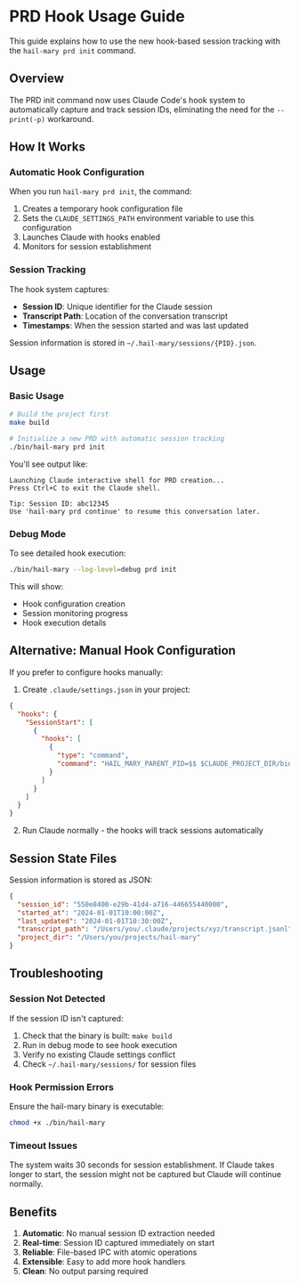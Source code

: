 # PRD Hook Usage Guide

This guide explains how to use the new hook-based session tracking with the `hail-mary prd init` command.

## Overview

The PRD init command now uses Claude Code's hook system to automatically capture and track session IDs, eliminating the need for the `--print(-p)` workaround.

## How It Works

### Automatic Hook Configuration

When you run `hail-mary prd init`, the command:

1. Creates a temporary hook configuration file
2. Sets the `CLAUDE_SETTINGS_PATH` environment variable to use this configuration
3. Launches Claude with hooks enabled
4. Monitors for session establishment

### Session Tracking

The hook system captures:
- **Session ID**: Unique identifier for the Claude session
- **Transcript Path**: Location of the conversation transcript
- **Timestamps**: When the session started and was last updated

Session information is stored in `~/.hail-mary/sessions/{PID}.json`.

## Usage

### Basic Usage

```bash
# Build the project first
make build

# Initialize a new PRD with automatic session tracking
./bin/hail-mary prd init
```

You'll see output like:
```
Launching Claude interactive shell for PRD creation...
Press Ctrl+C to exit the Claude shell.

Tip: Session ID: abc12345
Use 'hail-mary prd continue' to resume this conversation later.
```

### Debug Mode

To see detailed hook execution:

```bash
./bin/hail-mary --log-level=debug prd init
```

This will show:
- Hook configuration creation
- Session monitoring progress
- Hook execution details

## Alternative: Manual Hook Configuration

If you prefer to configure hooks manually:

1. Create `.claude/settings.json` in your project:
```json
{
  "hooks": {
    "SessionStart": [
      {
        "hooks": [
          {
            "type": "command",
            "command": "HAIL_MARY_PARENT_PID=$$ $CLAUDE_PROJECT_DIR/bin/hail-mary hook"
          }
        ]
      }
    ]
  }
}
```

2. Run Claude normally - the hooks will track sessions automatically

## Session State Files

Session information is stored as JSON:

```json
{
  "session_id": "550e8400-e29b-41d4-a716-446655440000",
  "started_at": "2024-01-01T10:00:00Z",
  "last_updated": "2024-01-01T10:30:00Z",
  "transcript_path": "/Users/you/.claude/projects/xyz/transcript.jsonl",
  "project_dir": "/Users/you/projects/hail-mary"
}
```

## Troubleshooting

### Session Not Detected

If the session ID isn't captured:

1. Check that the binary is built: `make build`
2. Run in debug mode to see hook execution
3. Verify no existing Claude settings conflict
4. Check `~/.hail-mary/sessions/` for session files

### Hook Permission Errors

Ensure the hail-mary binary is executable:
```bash
chmod +x ./bin/hail-mary
```

### Timeout Issues

The system waits 30 seconds for session establishment. If Claude takes longer to start, the session might not be captured but Claude will continue normally.

## Benefits

1. **Automatic**: No manual session ID extraction needed
2. **Real-time**: Session ID captured immediately on start
3. **Reliable**: File-based IPC with atomic operations
4. **Extensible**: Easy to add more hook handlers
5. **Clean**: No output parsing required